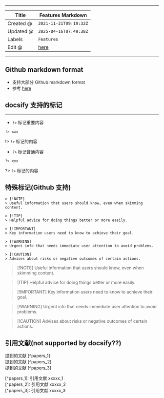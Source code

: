 -----

| Title     | Features Markdown                                   |
| --------- | --------------------------------------------------- |
| Created @ | `2021-11-21T09:19:32Z`                              |
| Updated @ | `2025-04-16T07:49:38Z`                              |
| Labels    | `Features`                                          |
| Edit @    | [here](https://github.com/junxnone/twiki/issues/17) |

-----

## Github markdown format

  - 支持大部分 Github markdown format
  - 参考 [here](https://junxnone.github.io/techwiki/#/Markdown)

## docsify 支持的标记

-----

  - `!>` 标记重要内容

<!-- end list -->

    !> xxx

\!\> `!>` 标记的内容

  - `?>` 标记普通内容

<!-- end list -->

    ?> xxx

?\> `?>` 标记的内容

## 特殊标记(Github 支持)

    > [!NOTE]
    > Useful information that users should know, even when skimming content.
    
    > [!TIP]
    > Helpful advice for doing things better or more easily.
    
    > [!IMPORTANT]
    > Key information users need to know to achieve their goal.
    
    > [!WARNING]
    > Urgent info that needs immediate user attention to avoid problems.
    
    > [!CAUTION]
    > Advises about risks or negative outcomes of certain actions.

> \[\!NOTE\] Useful information that users should know, even when
> skimming content.

> \[\!TIP\] Helpful advice for doing things better or more easily.

> \[\!IMPORTANT\] Key information users need to know to achieve their
> goal.

> \[\!WARNING\] Urgent info that needs immediate user attention to avoid
> problems.

> \[\!CAUTION\] Advises about risks or negative outcomes of certain
> actions.

## 引用文献(not supported by docsify??)

提到的文献 \[^papers\_1\]  
提到的文献 \[^papers\_2\]  
提到的文献 \[^papers\_3\]

\[^papers\_1\]: 引用文献 xxxxx\_1  
\[^papers\_2\]: 引用文献 xxxxx\_2  
\[^papers\_3\]: 引用文献 xxxxx\_3
